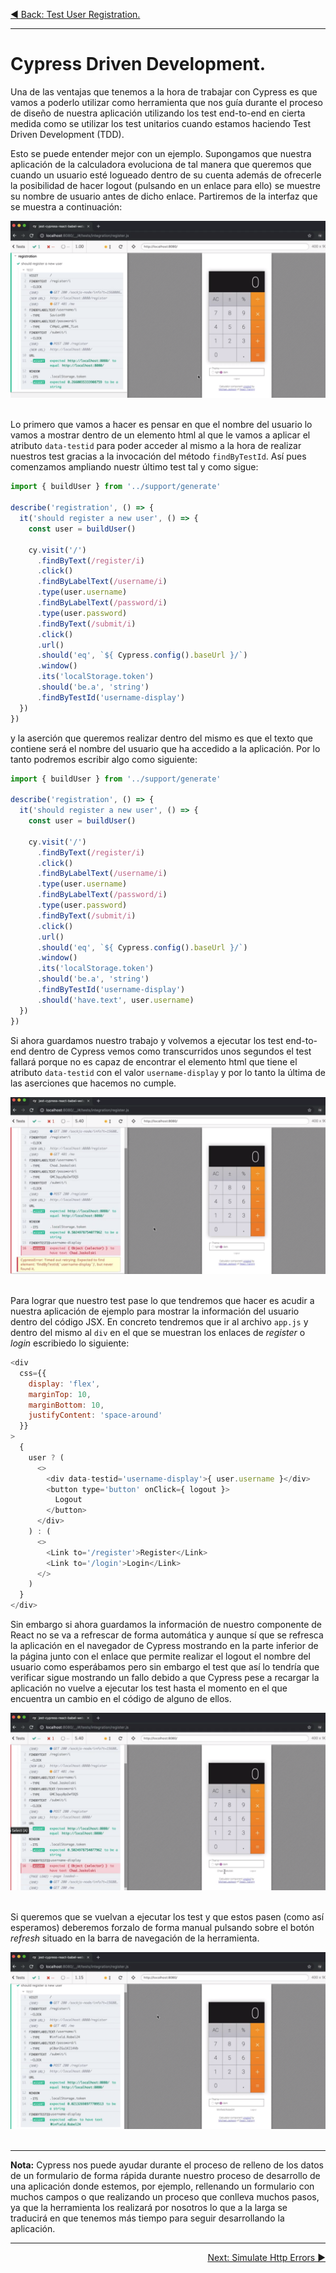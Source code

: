 <p align="left">
  <a href="06_08.md">◀ Back: Test User Registration.</a>
</p>

---
# Cypress Driven Development.

Una de las ventajas que tenemos a la hora de trabajar con Cypress es que vamos a poderlo utilizar como herramienta que nos guía durante el proceso de diseño de nuestra aplicación utilizando los test end-to-end en cierta medida como se utilizar los test unitarios cuando estamos haciendo Test Driven Development (TDD).

Esto se puede entender mejor con un ejemplo. Supongamos que nuestra aplicación de la calculadora evoluciona de tal manera que queremos que cuando un usuario esté logueado dentro de su cuenta además de ofrecerle la posibilidad de hacer logout (pulsando en un enlace para ello) se muestre su nombre de usuario antes de dicho enlace. Partiremos de la interfaz que se muestra a continuación:

<div style='text-align: center'>
  <img src='images/06_38.png' />
</div>
<br />

Lo primero que vamos a hacer es pensar en que el nombre del usuario lo vamos a mostrar dentro de un elemento html al que le vamos a aplicar el atributo `data-testid` para poder acceder al mismo a la hora de realizar nuestros test gracias a la invocación del método `findByTestId`. Así pues comenzamos ampliando nuestr último test tal y como sigue:

```js
import { buildUser } from '../support/generate'

describe('registration', () => {
  it('should register a new user', () => {
    const user = buildUser()

    cy.visit('/')
      .findByText(/register/i)
      .click()
      .findByLabelText(/username/i)
      .type(user.username)
      .findByLabelText(/password/i)
      .type(user.password)
      .findByText(/submit/i)
      .click()
      .url()
      .should('eq', `${ Cypress.config().baseUrl }/`)
      .window()
      .its('localStorage.token')
      .should('be.a', 'string')
      .findByTestId('username-display')
  })
})
```

y la aserción que queremos realizar dentro del mismo es que el texto que contiene será el nombre del usuario que ha accedido a la aplicación. Por lo tanto podremos escribir algo como siguiente:

```js
import { buildUser } from '../support/generate'

describe('registration', () => {
  it('should register a new user', () => {
    const user = buildUser()

    cy.visit('/')
      .findByText(/register/i)
      .click()
      .findByLabelText(/username/i)
      .type(user.username)
      .findByLabelText(/password/i)
      .type(user.password)
      .findByText(/submit/i)
      .click()
      .url()
      .should('eq', `${ Cypress.config().baseUrl }/`)
      .window()
      .its('localStorage.token')
      .should('be.a', 'string')
      .findByTestId('username-display')
      .should('have.text', user.username)
  })
})
```

Si ahora guardamos nuestro trabajo y volvemos a ejecutar los test end-to-end dentro de Cypress vemos como transcurridos unos segundos el test fallará porque no es capaz de encontrar el elemento html que tiene el atributo `data-testid` con el valor `username-display` y por lo tanto la última de las aserciones que hacemos no cumple.

<div style='text-align: center'>
  <img src='images/06_39.png' />
</div>
<br />

Para lograr que nuestro test pase lo que tendremos que hacer es acudir a nuestra aplicación de ejemplo para mostrar la información del usuario dentro del código JSX. En concreto tendremos que ir al archivo `app.js` y dentro del mismo al `div` en el que se muestran los enlaces de *register* o *login* escribiedo lo siguiente:

```js
<div
  css={{
    display: 'flex',
    marginTop: 10,
    marginBottom: 10,
    justifyContent: 'space-around'
  }}
>
  {
    user ? (
      <>
        <div data-testid='username-display'>{ user.username }</div>
        <button type='button' onClick={ logout }>
          Logout
        </button>
      </div>
    ) : (
      <>
        <Link to='/register'>Register</Link>
        <Link to='/login'>Login</Link>
      </>
    )
  }
</div>
```

Sin embargo si ahora guardamos la información de nuestro componente de React no se va a refrescar de forma automática y aunque sí que se refresca la aplicación en el navegador de Cypress mostrando en la parte inferior de la página junto con el enlace que permite realizar el logout el nombre del usuario como esperábamos pero sin embargo el test que así lo tendría que verificar sigue mostrando un fallo debido a que Cypress pese a recargar la aplicación no vuelve a ejecutar los test hasta el momento en el que encuentra un cambio en el código de alguno de ellos.

<div style='text-align: center'>
  <img src='images/06_40.png' />
</div>
<br />

Si queremos que se vuelvan a ejecutar los test y que estos pasen (como así esperamos) deberemos forzalo de forma manual pulsando sobre el botón *refresh* situado en la barra de navegación de la herramienta.

<div style='text-align: center'>
  <img src='images/06_41.png' />
</div>
<br />

---
**Nota:** Cypress nos puede ayudar durante el proceso de relleno de los datos de un formulario de forma rápida durante nuestro proceso de desarrollo de una aplicación donde estemos, por ejemplo, rellenando un formulario con muchos campos o que realizando un proceso que conlleva muchos pasos, ya que la herramienta los realizará por nosotros lo que a la larga se traducirá en que tenemos más tiempo para seguir desarrollando la aplicación.

---

<p align="right">
  <a href="06_10.md">Next: Simulate Http Errors ▶</a>
</p>
